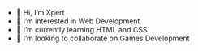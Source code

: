 - 👋 Hi, I’m Xpert
- 👀 I’m interested in Web Development
- 🌱 I’m currently learning HTML and CSS
- 💞️ I’m looking to collaborate on Games Development

<!---
ElExpertPlayer/ElExpertPlayer is a ✨ special ✨ repository because its `README.md` (this file) appears on your GitHub profile.
You can click the Preview link to take a look at your changes.
--->
